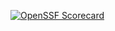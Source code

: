 [![OpenSSF Scorecard](htt‌ps://api.securityscorecards.dev/projects/github.com/{NickPellet}/{AssignmentFour}/badge)](htt‌ps://securityscorecards.dev/viewer/?uri=github.com/{NickPellet}/{AssignmentFour})
